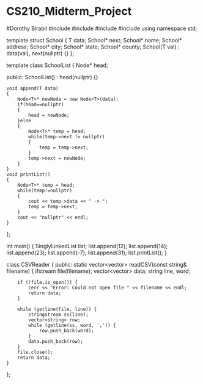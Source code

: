 # CS210_Midterm_Project
#Dorothy Birabil
#include <iostream>
#include <fstream>
#include <sstream>
#include <vector>
using namespace std;

template<typename T>
struct School
{
    T data;
    School* next;
    School* name;
    School* address;
    School* city;
    School* state;
    School* county;
    School(T val) : data(val), next(nullptr) {}
};

template<typename T>
class SchoolList
{
    Node<T>* head;

public:
    SchoolList() : head(nullptr) {}

    void append(T data)
    {
        Node<T>* newNode = new Node<T>(data);
        if(head==nullptr)
        {
            head = newNode;
        }else
        {
            Node<T>* temp = head;
            while(temp->next != nullptr)
            {
                temp = temp->next;
            }
            temp->next = newNode;
        }
    }
    void printList()
    {
        Node<T>* temp = head;
        while(temp!=nullptr)
        {
            cout << temp->data << " -> ";
            temp = temp->next;
        }
        cout << "nullptr" << endl;
    }
};

int main()
{
    SinglyLinkedList<int> list;
    list.append(12);
    list.append(14);
    list.append(23);
    list.append(-7);
    list.append(31);
    list.printList();
}

class CSVReader {
public:
    static vector<vector<string>> readCSV(const string& filename) {
        ifstream file(filename);
        vector<vector<string>> data;
        string line, word;

        if (!file.is_open()) {
            cerr << "Error: Could not open file " << filename << endl;
            return data;
        }

        while (getline(file, line)) {
            stringstream ss(line);
            vector<string> row;
            while (getline(ss, word, ',')) {
                row.push_back(word);
            }
            data.push_back(row);
        }
        file.close();
        return data;
    }
};

